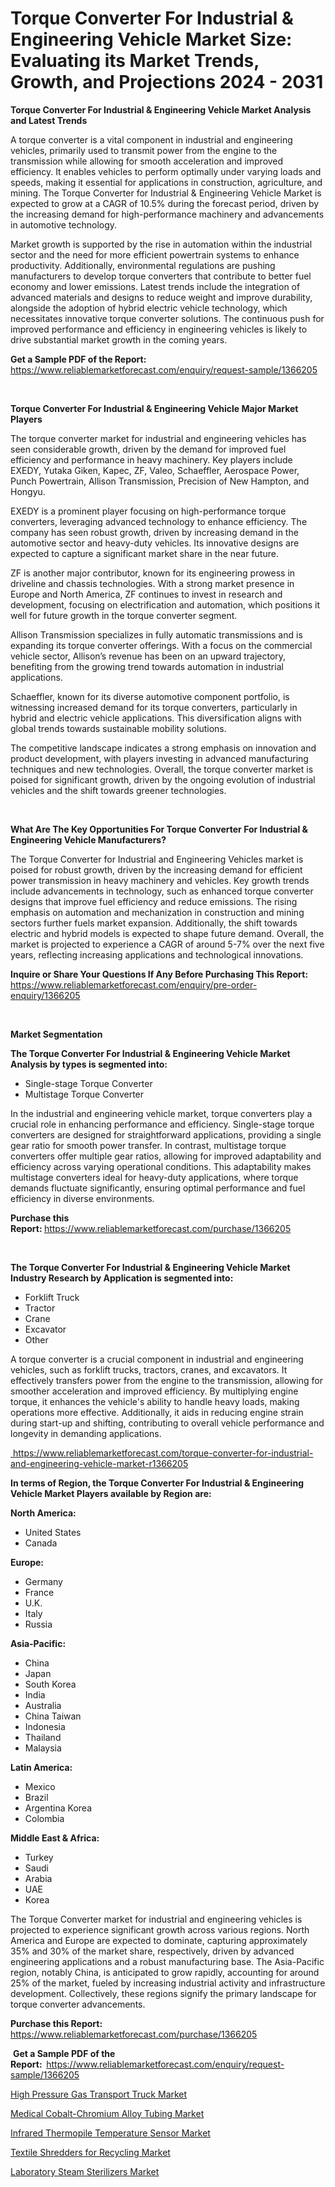 <p><h1>Torque Converter For Industrial & Engineering Vehicle Market Size: Evaluating its Market Trends, Growth, and Projections 2024 - 2031</h1></p><p><strong>Torque Converter For Industrial & Engineering Vehicle Market Analysis and Latest Trends</strong></p>
<p><p>A torque converter is a vital component in industrial and engineering vehicles, primarily used to transmit power from the engine to the transmission while allowing for smooth acceleration and improved efficiency. It enables vehicles to perform optimally under varying loads and speeds, making it essential for applications in construction, agriculture, and mining. The Torque Converter for Industrial & Engineering Vehicle Market is expected to grow at a CAGR of 10.5% during the forecast period, driven by the increasing demand for high-performance machinery and advancements in automotive technology.</p><p>Market growth is supported by the rise in automation within the industrial sector and the need for more efficient powertrain systems to enhance productivity. Additionally, environmental regulations are pushing manufacturers to develop torque converters that contribute to better fuel economy and lower emissions. Latest trends include the integration of advanced materials and designs to reduce weight and improve durability, alongside the adoption of hybrid electric vehicle technology, which necessitates innovative torque converter solutions. The continuous push for improved performance and efficiency in engineering vehicles is likely to drive substantial market growth in the coming years.</p></p>
<p><strong>Get a Sample PDF of the Report:&nbsp;</strong> <a href="https://www.reliablemarketforecast.com/enquiry/request-sample/1366205?utm_campaign=1134&utm_medium=2&utm_source=Github&utm_content=ia&utm_term=06122024&utm_id=torque-converter-for-industrial-engineering-vehicle">https://www.reliablemarketforecast.com/enquiry/request-sample/1366205</a></p>
<p>&nbsp;</p>
<p><strong>Torque Converter For Industrial & Engineering Vehicle Major Market Players</strong></p>
<p><p>The torque converter market for industrial and engineering vehicles has seen considerable growth, driven by the demand for improved fuel efficiency and performance in heavy machinery. Key players include EXEDY, Yutaka Giken, Kapec, ZF, Valeo, Schaeffler, Aerospace Power, Punch Powertrain, Allison Transmission, Precision of New Hampton, and Hongyu.</p><p>EXEDY is a prominent player focusing on high-performance torque converters, leveraging advanced technology to enhance efficiency. The company has seen robust growth, driven by increasing demand in the automotive sector and heavy-duty vehicles. Its innovative designs are expected to capture a significant market share in the near future.</p><p>ZF is another major contributor, known for its engineering prowess in driveline and chassis technologies. With a strong market presence in Europe and North America, ZF continues to invest in research and development, focusing on electrification and automation, which positions it well for future growth in the torque converter segment.</p><p>Allison Transmission specializes in fully automatic transmissions and is expanding its torque converter offerings. With a focus on the commercial vehicle sector, Allison’s revenue has been on an upward trajectory, benefiting from the growing trend towards automation in industrial applications.</p><p>Schaeffler, known for its diverse automotive component portfolio, is witnessing increased demand for its torque converters, particularly in hybrid and electric vehicle applications. This diversification aligns with global trends towards sustainable mobility solutions.</p><p>The competitive landscape indicates a strong emphasis on innovation and product development, with players investing in advanced manufacturing techniques and new technologies. Overall, the torque converter market is poised for significant growth, driven by the ongoing evolution of industrial vehicles and the shift towards greener technologies.</p></p>
<p>&nbsp;</p>
<p><strong>What Are The Key Opportunities For Torque Converter For Industrial & Engineering Vehicle Manufacturers?</strong></p>
<p><p>The Torque Converter for Industrial and Engineering Vehicles market is poised for robust growth, driven by the increasing demand for efficient power transmission in heavy machinery and vehicles. Key growth trends include advancements in technology, such as enhanced torque converter designs that improve fuel efficiency and reduce emissions. The rising emphasis on automation and mechanization in construction and mining sectors further fuels market expansion. Additionally, the shift towards electric and hybrid models is expected to shape future demand. Overall, the market is projected to experience a CAGR of around 5-7% over the next five years, reflecting increasing applications and technological innovations.</p></p>
<p><strong>Inquire or Share Your Questions If Any Before Purchasing This Report:</strong> <a href="https://www.reliablemarketforecast.com/enquiry/pre-order-enquiry/1366205?utm_campaign=1134&utm_medium=2&utm_source=Github&utm_content=ia&utm_term=06122024&utm_id=torque-converter-for-industrial-engineering-vehicle">https://www.reliablemarketforecast.com/enquiry/pre-order-enquiry/1366205</a></p>
<p>&nbsp;</p>
<p><strong>Market Segmentation</strong></p>
<p><strong>The Torque Converter For Industrial & Engineering Vehicle Market Analysis by types is segmented into:</strong></p>
<p><ul><li>Single-stage Torque Converter</li><li>Multistage Torque Converter</li></ul></p>
<p><p>In the industrial and engineering vehicle market, torque converters play a crucial role in enhancing performance and efficiency. Single-stage torque converters are designed for straightforward applications, providing a single gear ratio for smooth power transfer. In contrast, multistage torque converters offer multiple gear ratios, allowing for improved adaptability and efficiency across varying operational conditions. This adaptability makes multistage converters ideal for heavy-duty applications, where torque demands fluctuate significantly, ensuring optimal performance and fuel efficiency in diverse environments.</p></p>
<p><strong>Purchase this Report:&nbsp;</strong><a href="https://www.reliablemarketforecast.com/purchase/1366205?utm_campaign=1134&utm_medium=2&utm_source=Github&utm_content=ia&utm_term=06122024&utm_id=torque-converter-for-industrial-engineering-vehicle">https://www.reliablemarketforecast.com/purchase/1366205</a></p>
<p>&nbsp;</p>
<p><strong>The Torque Converter For Industrial & Engineering Vehicle Market Industry Research by Application is segmented into:</strong></p>
<p><ul><li>Forklift Truck</li><li>Tractor</li><li>Crane</li><li>Excavator</li><li>Other</li></ul></p>
<p><p>A torque converter is a crucial component in industrial and engineering vehicles, such as forklift trucks, tractors, cranes, and excavators. It effectively transfers power from the engine to the transmission, allowing for smoother acceleration and improved efficiency. By multiplying engine torque, it enhances the vehicle's ability to handle heavy loads, making operations more effective. Additionally, it aids in reducing engine strain during start-up and shifting, contributing to overall vehicle performance and longevity in demanding applications.</p></p>
<p><a href="https://www.reliablemarketforecast.com/torque-converter-for-industrial-and-engineering-vehicle-market-r1366205?utm_campaign=1134&utm_medium=2&utm_source=Github&utm_content=ia&utm_term=06122024&utm_id=torque-converter-for-industrial-engineering-vehicle">&nbsp;https://www.reliablemarketforecast.com/torque-converter-for-industrial-and-engineering-vehicle-market-r1366205</a></p>
<p><strong>In terms of Region, the Torque Converter For Industrial & Engineering Vehicle Market Players available by Region are:</strong></p>
<p>
    <p> <strong> North America: </strong>
        <ul>
            <li>United States</li>
            <li>Canada</li>
        </ul>
        </p> 
    <p> <strong> Europe: </strong>
        <ul>
            <li>Germany</li>
            <li>France</li>
            <li>U.K.</li>
            <li>Italy</li>
            <li>Russia</li>
        </ul>
        </p> 
    <p> <strong> Asia-Pacific: </strong>
        <ul>
            <li>China</li>
            <li>Japan</li>
            <li>South Korea</li>
            <li>India</li>
            <li>Australia</li>
            <li>China Taiwan</li>
            <li>Indonesia</li>
            <li>Thailand</li>
            <li>Malaysia</li>
        </ul>
        </p> 
    <p> <strong> Latin America: </strong>
        <ul>
            <li>Mexico</li>
            <li>Brazil</li>
            <li>Argentina Korea</li>
            <li>Colombia</li>
        </ul>
        </p> 
    <p> <strong> Middle East & Africa: </strong>
        <ul>
            <li>Turkey</li>
            <li>Saudi</li>
            <li>Arabia</li>
            <li>UAE</li>
            <li>Korea</li>
        </ul>
    </p>
    </p>
<p><p>The Torque Converter market for industrial and engineering vehicles is projected to experience significant growth across various regions. North America and Europe are expected to dominate, capturing approximately 35% and 30% of the market share, respectively, driven by advanced engineering applications and a robust manufacturing base. The Asia-Pacific region, notably China, is anticipated to grow rapidly, accounting for around 25% of the market, fueled by increasing industrial activity and infrastructure development. Collectively, these regions signify the primary landscape for torque converter advancements.</p></p>
<p><strong>Purchase this Report: </strong><a href="https://www.reliablemarketforecast.com/purchase/1366205?utm_campaign=1134&utm_medium=2&utm_source=Github&utm_content=ia&utm_term=06122024&utm_id=torque-converter-for-industrial-engineering-vehicle">https://www.reliablemarketforecast.com/purchase/1366205</a></p>
<p>&nbsp;<strong>Get a Sample PDF of the Report:&nbsp;&nbsp;</strong><a href="https://www.reliablemarketforecast.com/enquiry/request-sample/1366205?utm_campaign=1134&utm_medium=2&utm_source=Github&utm_content=ia&utm_term=06122024&utm_id=torque-converter-for-industrial-engineering-vehicle">https://www.reliablemarketforecast.com/enquiry/request-sample/1366205</a></p>
<p><strong></strong></p>
<p><p><a href="https://github.com/BryceTownsendr/Market-Research-Report-List-7/blob/main/high-pressure-gas-transport-truck-market.md?utm_campaign=1134&utm_medium=2&utm_source=Github&utm_content=ia&utm_term=06122024&utm_id=torque-converter-for-industrial-engineering-vehicle">High Pressure Gas Transport Truck Market</a></p><p><a href="https://issuu.com/reportprime-2/docs/medical-cobalt-chromium-alloy-tubing-market-size-2?utm_campaign=1134&utm_medium=2&utm_source=Github&utm_content=ia&utm_term=06122024&utm_id=torque-converter-for-industrial-engineering-vehicle">Medical Cobalt-Chromium Alloy Tubing Market</a></p><p><a href="https://www.linkedin.com/pulse/precise-information-infrared-thermopile-temperature-ybwie?utm_campaign=1134&utm_medium=2&utm_source=Github&utm_content=ia&utm_term=06122024&utm_id=torque-converter-for-industrial-engineering-vehicle">Infrared Thermopile Temperature Sensor Market</a></p><p><a href="https://issuu.com/reportprime-2/docs/textile-shredders-for-recycling-market-size-2030.p?utm_campaign=1134&utm_medium=2&utm_source=Github&utm_content=ia&utm_term=06122024&utm_id=torque-converter-for-industrial-engineering-vehicle">Textile Shredders for Recycling Market</a></p><p><a href="https://www.linkedin.com/pulse/laboratory-steam-sterilizers-industry-report-examines-recent-1dtpe?utm_campaign=1134&utm_medium=2&utm_source=Github&utm_content=ia&utm_term=06122024&utm_id=torque-converter-for-industrial-engineering-vehicle">Laboratory Steam Sterilizers Market</a></p></p>